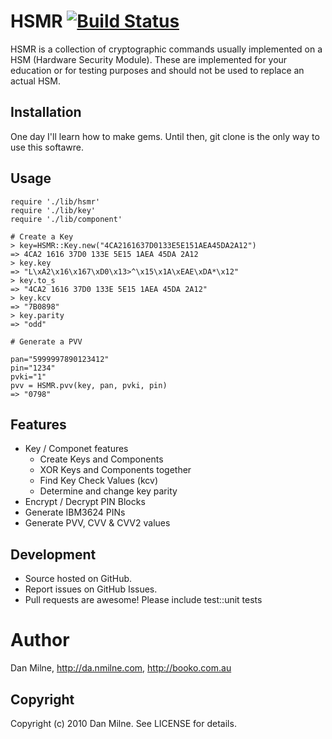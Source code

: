 HSMR [![Build Status](https://secure.travis-ci.org/dkam/hsmr.png)](http://travis-ci.org/dkam/hsmr)
===========

HSMR is a collection of cryptographic commands usually implemented on a HSM (Hardware Security Module). These 
are implemented for your education or for testing purposes and should not be used to replace an actual HSM.

Installation
-------------

One day I'll learn how to make gems. Until then, git clone is the only way to use this softawre.

Usage
---------

    require './lib/hsmr'
    require './lib/key'
    require './lib/component'

    # Create a Key
    > key=HSMR::Key.new("4CA2161637D0133E5E151AEA45DA2A12")
    => 4CA2 1616 37D0 133E 5E15 1AEA 45DA 2A12 
    > key.key
    => "L\xA2\x16\x167\xD0\x13>^\x15\x1A\xEAE\xDA*\x12" 
    > key.to_s
    => "4CA2 1616 37D0 133E 5E15 1AEA 45DA 2A12" 
    > key.kcv
    => "7B0898" 
    > key.parity
    => "odd" 
  
    # Generate a PVV

    pan="5999997890123412"
    pin="1234"
    pvki="1"
    pvv = HSMR.pvv(key, pan, pvki, pin)
    => "0798"

Features
---------

* Key / Componet features
  * Create Keys and Components
  * XOR Keys and Components together
  * Find Key Check Values (kcv)
  * Determine and change key parity
* Encrypt / Decrypt PIN Blocks
* Generate IBM3624 PINs
* Generate PVV, CVV & CVV2 values


Development
-----------

* Source hosted on GitHub.
* Report issues on GitHub Issues.
* Pull requests are awesome! Please include test::unit tests

Author
==========

Dan Milne, http://da.nmilne.com, http://booko.com.au

Copyright
----------

Copyright (c) 2010 Dan Milne. See LICENSE for details.
